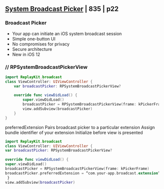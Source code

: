 
## [System Broadcast Picker](2-system-broadcast-picker.md) | 835 | p22

### Broadcast Picker

- Your app can initiate an iOS system broadcast session
- Simple one-button UI
- No compromises for privacy
- Secure architecture
- New in iOS 12


### // RPSystemBroadcastPickerView

```swift
import ReplayKit.broadcast
class ViewController: UIViewController {
    var broadcastPicker: RPSystemBroadcastPickerView?
 
    override func viewDidLoad() {
        super.viewDidLoad()
        broadcastPicker = RPSystemBroadcastPickerView(frame: kPickerFrame)
        view.addSubview(broadcastPicker)
    }
}
```

preferredExtension
Pairs broadcast picker to a particular extension Assign bundle identifier of your extension Initialize before view is presented


```swift
import ReplayKit.broadcast
class ViewController: UIViewController {
var broadcastPicker: RPSystemBroadcastPickerView?
 
override func viewDidLoad() {
super.viewDidLoad()
broadcastPicker = RPSystemBroadcastPickerView(frame: kPickerFrame)
broadcastPicker.preferredExtension = “com.your-app.broadcast.extension”
 }
view.addSubview(broadcastPicker)

```
